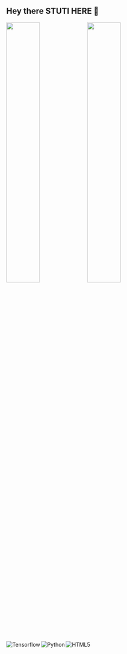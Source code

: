 ## Hey there STUTI HERE 🤖
<img align = "Left" width = "42%" src = "https://github-readme-stats.vercel.app/api?username=Stuti-G&show_icons=true&theme=radical">

<img align = "Left" width = "42%" src = "https://github-readme-stats.vercel.app/api/top-langs/?username=Stuti-G&layout=compact)](https://github.com/anuraghazra/github-readme-stats">


<img align = "Left" alt = 'Tensorflow' src="https://img.shields.io/badge/TensorFlow-%23FF6F00.svg?style=for-the-badge&logo=TensorFlow&logoColor=white">

<img align = "Left" alt = 'Python' src="https://img.shields.io/badge/python-3670A0?style=for-the-badge&logo=python&logoColor=ffdd54">

<img align = "Left" alt = 'HTML5' src="https://img.shields.io/badge/html5-%23E34F26.svg?style=for-the-badge&logo=html5&logoColor=white">

